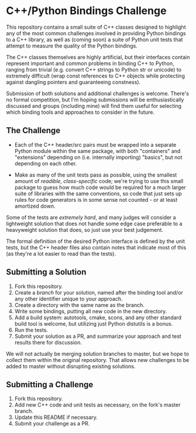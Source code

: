 # C++/Python Bindings Challenge

This repository contains a small suite of C++ classes designed to highlight any of the most common challenges involved in providing Python bindings to a C++ library, as well as (coming soon) a suite of Python unit tests that attempt to measure the quality of the Python bindings.

The C++ classes themselves are highly artificial, but their interfaces contain represent important and common problems in binding C++ to Python, ranging from trivial (e.g. convert C++ strings to Python str or unicode) to extremely difficult (wrap const references to C++ objects while protecting against dangling pointers and guaranteeing constness).

Submission of both solutions and additional challenges is welcome.  There's no formal competition, but I'm hoping submissions will be enthusiastically discussed and groups (including mine) will find them useful for selecting which binding tools and approaches to consider in the future.

## The Challenge

 - Each of the C++ header/src pairs must be wrapped into a separate Python module within the same package, with both "containers" and "extensions" depending on (i.e. internally importing) "basics", but not depending on each other.

 - Make as many of the unit tests pass as possible, using the smallest amount of *readible*, *class-specific* code; we're trying to use this small package to guess how much code would be required for a much larger suite of libraries with the same conventions, so code that just sets up rules for code generators is in some sense not counted - or at least amortized down.

Some of the tests are *extremely hard*, and many judges will consider a lightweight solution that does not handle some edge case preferable to a heavyweight solution that does, so just use your best judgement.

The formal definition of the desired Python interface is defined by the unit tests, but the C++ header files also contain notes that indicate most of this (as they're a lot easier to read than the tests).

## Submitting a Solution

1. Fork this repository.
2. Create a *branch* for your solution, named after the binding tool and/or any other identifier unique to your approach.
3. Create a directory with the same name as the branch.
3. Write some bindings, putting all new code in the new directory.
4. Add a build system: autotools, cmake, scons, and any other standard build tool is welcome, but utilizing just Python distutils is a bonus.
5. Run the tests.
6. Submit your solution as a PR, and summarize your approach and test results there for discussion.

We will not actually be merging solution branches to master, but we hope to collect them within the original repository.  That allows new challenges to be added to master without disrupting existing solutions.

## Submitting a Challenge

1. Fork this repository.
2. Add new C++ code and unit tests as necessary, on the fork's master branch.
3. Update this README if necessary.
4. Submit your challenge as a PR.
